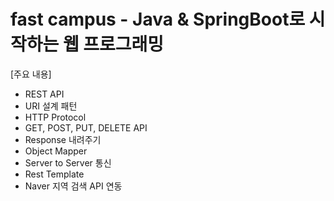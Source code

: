 # fast campus - Java & SpringBoot로 시작하는 웹 프로그래밍

[주요 내용]
+ REST API
+ URI 설계 패턴
+ HTTP Protocol
+ GET, POST, PUT, DELETE API
+ Response 내려주기
+ Object Mapper
+ Server to Server 통신
+ Rest Template
+ Naver 지역 검색 API 연동
